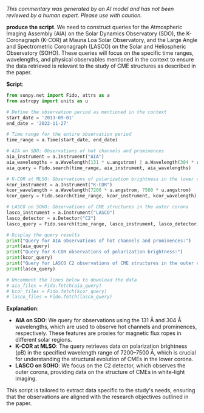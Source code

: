_This commentary was generated by an AI model and has not been reviewed by a human expert. Please use with caution._

**produce the script**. We need to construct queries for the Atmospheric Imaging Assembly (AIA) on the Solar Dynamics Observatory (SDO), the K-Coronagraph (K-COR) at Mauna Loa Solar Observatory, and the Large Angle and Spectrometric Coronagraph (LASCO) on the Solar and Heliospheric Observatory (SOHO). These queries will focus on the specific time ranges, wavelengths, and physical observables mentioned in the context to ensure the data retrieved is relevant to the study of CME structures as described in the paper.

**Script**:

```python
from sunpy.net import Fido, attrs as a
from astropy import units as u

# Define the observation period as mentioned in the context
start_date = '2013-09-01'
end_date = '2022-11-27'

# Time range for the entire observation period
time_range = a.Time(start_date, end_date)

# AIA on SDO: Observations of hot channels and prominences
aia_instrument = a.Instrument("AIA")
aia_wavelengths = a.Wavelength(131 * u.angstrom) | a.Wavelength(304 * u.angstrom)
aia_query = Fido.search(time_range, aia_instrument, aia_wavelengths)

# K-COR at MLSO: Observations of polarization brightness in the lower corona
kcor_instrument = a.Instrument("K-COR")
kcor_wavelength = a.Wavelength(7200 * u.angstrom, 7500 * u.angstrom)
kcor_query = Fido.search(time_range, kcor_instrument, kcor_wavelength)

# LASCO on SOHO: Observations of CME structures in the outer corona
lasco_instrument = a.Instrument("LASCO")
lasco_detector = a.Detector("C2")
lasco_query = Fido.search(time_range, lasco_instrument, lasco_detector)

# Display the query results
print("Query for AIA observations of hot channels and prominences:")
print(aia_query)
print("Query for K-COR observations of polarization brightness:")
print(kcor_query)
print("Query for LASCO C2 observations of CME structures in the outer corona:")
print(lasco_query)

# Uncomment the lines below to download the data
# aia_files = Fido.fetch(aia_query)
# kcor_files = Fido.fetch(kcor_query)
# lasco_files = Fido.fetch(lasco_query)
```

**Explanation**:
- **AIA on SDO**: We query for observations using the 131 Å and 304 Å wavelengths, which are used to observe hot channels and prominences, respectively. These features are proxies for magnetic flux ropes in different solar regions.
- **K-COR at MLSO**: The query retrieves data on polarization brightness (pB) in the specified wavelength range of 7200–7500 Å, which is crucial for understanding the structural evolution of CMEs in the lower corona.
- **LASCO on SOHO**: We focus on the C2 detector, which observes the outer corona, providing data on the structure of CMEs in white-light imaging.

This script is tailored to extract data specific to the study's needs, ensuring that the observations are aligned with the research objectives outlined in the paper.
